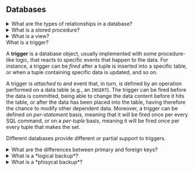 ## Databases

<details>

<summary>What are the types of relationships in a database?</summary>
There are four relationships in database.

* **One to One**: One entity is associated with another entity. For Ex: Each employee is associated with one department
* **One to Many**: One entity is associated with many other entities. For Ex: A company is associated with all working employees in one branch/office/country.
* **Many to One**: Many entities are associated with only one entity. For Ex: Many employees are associated with one project.
* **Many to Many**: Many entities are associated with many other entities. For Ex: In a company many employees are associated with multiple projects(completed/existing), and at the same time, projects are associated with multiple employees.
</details>


<details>
<summary>What is a stored procedure?</summary>

A **stored procedure** is a piece of SQL code that is saved on a file, so the code can be reused over and over again.
</details>

<details>
<summary>What is a view?</summary>

A database **view** is a searchable object in a database that is defined by a query. A view can combine data from two
or more tables.
</details>


<summary>What is a trigger?</summary>

A **trigger** is a database object, usually implemented with some procedure-like logic, that reacts to specific events that happen to the data. For instance, a trigger can be *fired* after a tuple is inserted into a specific table, or when a tuple containing specific data is updated, and so on.

A trigger is *attached* to and event that, in turn, is defined by an operation performed on a data table (e.g., an `INSERT`).
The trigger can be fired before the data is committed, being able to change the data content before it hits the table, or after the data has been placed into the table, having therefore the chance to modify other dependent data.
Moreover, a trigger can be defined on *per-statement* basis, meaning that it will be fired once per every SQL command, or on a *per-tuple* basis, meaning it will be fired once per every tuple that makes the set.

Different databases provide different or partial support to triggers.
</details>

<details>
<summary>What are the differences between primary and foreign keys?</summary>

The **primary key** is a unique or non-null key that uniquely identifies every record in a table or relation. Each database needs a unique identifier for every row of a table, and the primary key plays a vital role in identifying rows in the table uniquely. The primary key column can't store duplicate values. It is also called a minimal super key; therefore, we cannot specify more than one primary key in any relationship.

The **foreign key** is a group of one or more columns in a database to uniquely identify another database record in some other table to maintain the referential integrity. It is also known as the referencing key that establishes a relationship between two different tables in a database. A foreign key always matches the primary key column in another table. It means a foreign key column in one table refers to the primary key column of another table. A foreign key is beneficial in relational database normalization, especially when we need to access records from other tables.
</details>


<details>
<summary>What is a *logical backup*?</summary>

A **logical backup**, sometimes called also a *textual dump* or *SQL backup*, is a set of SQL instructions used to re-create and re-populate a database.

</details>

<details>
<summary>What is a *phisycal backup*?</summary>

A **phisycal backup**, also called *binary backup*, is a consistent copy of the database storage in a way that can be restored when needed. Usually this kind of backup is used for very large databases and in disaster recovery scenarios.
</details>
